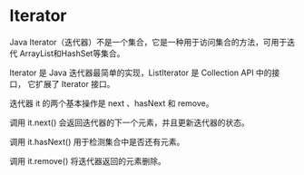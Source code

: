 # Iterator

Java Iterator（迭代器）不是一个集合，它是一种用于访问集合的方法，可用于迭代 ArrayList和HashSet等集合。

Iterator 是 Java 迭代器最简单的实现，ListIterator 是 Collection API 中的接口， 它扩展了 Iterator 接口。



迭代器 it 的两个基本操作是 next 、hasNext 和 remove。

调用 it.next() 会返回迭代器的下一个元素，并且更新迭代器的状态。

调用 it.hasNext() 用于检测集合中是否还有元素。

调用 it.remove() 将迭代器返回的元素删除。



